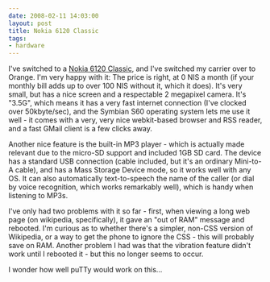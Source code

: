```yaml
---
date: 2008-02-11 14:03:00
layout: post
title: Nokia 6120 Classic
tags:
- hardware
---
```


I've switched to a [Nokia 6120 Classic](http://europe.nokia.com/A4399010), and
I've switched my carrier over to Orange. I'm very happy with it: The price is
right, at 0 NIS a month (if your monthly bill adds up to over 100 NIS without
it, which it does). It's very small, but has a nice screen and a respectable 2
megapixel camera. It's "3.5G", which means it has a very fast internet
connection (I've clocked over 50kbyte/sec), and the Symbian S60 operating
system lets me use it well - it comes with a very, very nice webkit-based
browser and RSS reader, and a fast GMail client is a few clicks away.  
  
Another nice feature is the built-in MP3 player - which is actually made
relevant due to the micro-SD support and included 1GB SD card. The device has a
standard USB connection (cable included, but it's an ordinary Mini-to-A cable),
and has a Mass Storage Device mode, so it works well with any OS. It can also
automatically text-to-speech the name of the caller (or dial by voice
recognition, which works remarkably well), which is handy when listening to
MP3s.  
  
I've only had two problems with it so far - first, when viewing a long web page
(on wikipedia, specifically), it gave an "out of RAM" message and rebooted. I'm
curious as to whether there's a simpler, non-CSS version of Wikipedia, or a way
to get the phone to ignore the CSS - this will probably save on RAM. Another
problem I had was that the vibration feature didn't work until I rebooted it -
but this no longer seems to occur.  
  
I wonder how well puTTy would work on this...
